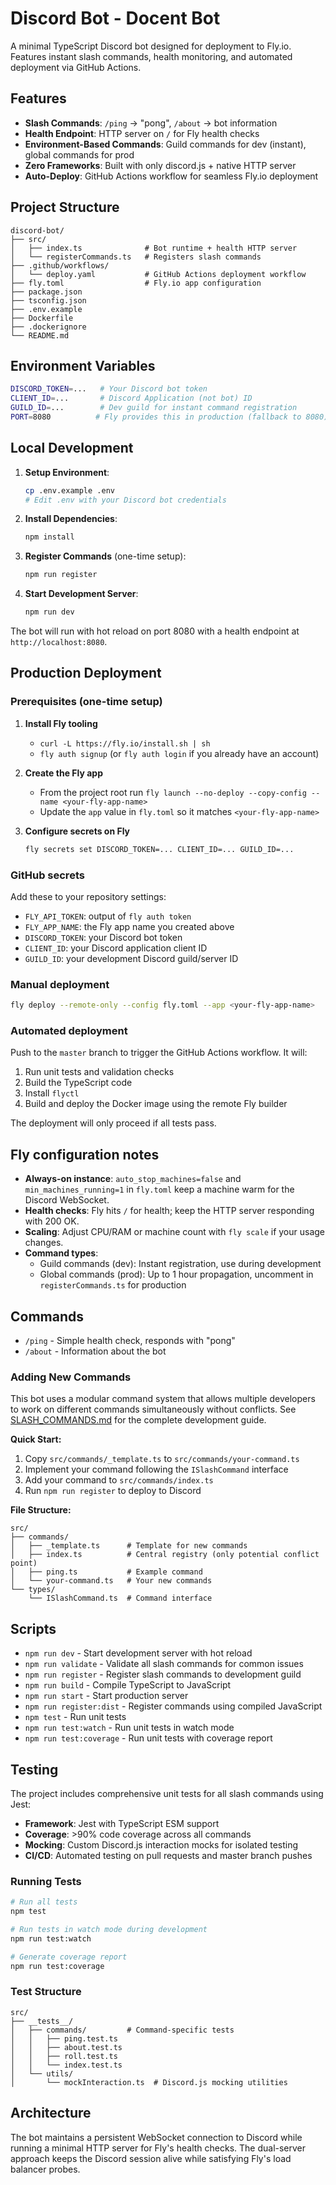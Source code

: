 # Discord Bot - Docent Bot

A minimal TypeScript Discord bot designed for deployment to Fly.io. Features instant slash commands, health monitoring, and automated deployment via GitHub Actions.

## Features

- **Slash Commands**: `/ping` → "pong", `/about` → bot information
- **Health Endpoint**: HTTP server on `/` for Fly health checks
- **Environment-Based Commands**: Guild commands for dev (instant), global commands for prod
- **Zero Frameworks**: Built with only discord.js + native HTTP server
- **Auto-Deploy**: GitHub Actions workflow for seamless Fly.io deployment

## Project Structure

```
discord-bot/
├── src/
│   ├── index.ts              # Bot runtime + health HTTP server
│   └── registerCommands.ts   # Registers slash commands
├── .github/workflows/
│   └── deploy.yaml           # GitHub Actions deployment workflow
├── fly.toml                  # Fly.io app configuration
├── package.json
├── tsconfig.json
├── .env.example
├── Dockerfile
├── .dockerignore
└── README.md
```

## Environment Variables

```bash
DISCORD_TOKEN=...   # Your Discord bot token
CLIENT_ID=...       # Discord Application (not bot) ID
GUILD_ID=...        # Dev guild for instant command registration
PORT=8080          # Fly provides this in production (fallback to 8080)
```

## Local Development

1. **Setup Environment**:

   ```bash
   cp .env.example .env
   # Edit .env with your Discord bot credentials
   ```

2. **Install Dependencies**:

   ```bash
   npm install
   ```

3. **Register Commands** (one-time setup):

   ```bash
   npm run register
   ```

4. **Start Development Server**:
   ```bash
   npm run dev
   ```

The bot will run with hot reload on port 8080 with a health endpoint at `http://localhost:8080`.

## Production Deployment

### Prerequisites (one-time setup)

1. **Install Fly tooling**
   - `curl -L https://fly.io/install.sh | sh`
   - `fly auth signup` (or `fly auth login` if you already have an account)

2. **Create the Fly app**
   - From the project root run `fly launch --no-deploy --copy-config --name <your-fly-app-name>`
   - Update the `app` value in `fly.toml` so it matches `<your-fly-app-name>`

3. **Configure secrets on Fly**
   ```bash
   fly secrets set DISCORD_TOKEN=... CLIENT_ID=... GUILD_ID=...
   ```

### GitHub secrets

Add these to your repository settings:

- `FLY_API_TOKEN`: output of `fly auth token`
- `FLY_APP_NAME`: the Fly app name you created above
- `DISCORD_TOKEN`: your Discord bot token
- `CLIENT_ID`: your Discord application client ID
- `GUILD_ID`: your development Discord guild/server ID

### Manual deployment

```bash
fly deploy --remote-only --config fly.toml --app <your-fly-app-name>
```

### Automated deployment

Push to the `master` branch to trigger the GitHub Actions workflow. It will:

1. Run unit tests and validation checks
2. Build the TypeScript code
3. Install `flyctl`
4. Build and deploy the Docker image using the remote Fly builder

The deployment will only proceed if all tests pass.

## Fly configuration notes

- **Always-on instance**: `auto_stop_machines=false` and `min_machines_running=1` in `fly.toml` keep a machine warm for the Discord WebSocket.
- **Health checks**: Fly hits `/` for health; keep the HTTP server responding with 200 OK.
- **Scaling**: Adjust CPU/RAM or machine count with `fly scale` if your usage changes.
- **Command types**:
  - Guild commands (dev): Instant registration, use during development
  - Global commands (prod): Up to 1 hour propagation, uncomment in `registerCommands.ts` for production

## Commands

- `/ping` - Simple health check, responds with "pong"
- `/about` - Information about the bot

### Adding New Commands

This bot uses a modular command system that allows multiple developers to work on different commands simultaneously without conflicts. See [SLASH_COMMANDS.md](./SLASH_COMMANDS.md) for the complete development guide.

**Quick Start:**
1. Copy `src/commands/_template.ts` to `src/commands/your-command.ts`
2. Implement your command following the `ISlashCommand` interface
3. Add your command to `src/commands/index.ts`
4. Run `npm run register` to deploy to Discord

**File Structure:**
```
src/
├── commands/
│   ├── _template.ts      # Template for new commands
│   ├── index.ts          # Central registry (only potential conflict point)
│   ├── ping.ts           # Example command
│   └── your-command.ts   # Your new commands
└── types/
    └── ISlashCommand.ts  # Command interface
```

## Scripts

- `npm run dev` - Start development server with hot reload
- `npm run validate` - Validate all slash commands for common issues
- `npm run register` - Register slash commands to development guild
- `npm run build` - Compile TypeScript to JavaScript
- `npm run start` - Start production server
- `npm run register:dist` - Register commands using compiled JavaScript
- `npm test` - Run unit tests
- `npm run test:watch` - Run unit tests in watch mode
- `npm run test:coverage` - Run unit tests with coverage report

## Testing

The project includes comprehensive unit tests for all slash commands using Jest:

- **Framework**: Jest with TypeScript ESM support
- **Coverage**: >90% code coverage across all commands
- **Mocking**: Custom Discord.js interaction mocks for isolated testing
- **CI/CD**: Automated testing on pull requests and master branch pushes

### Running Tests

```bash
# Run all tests
npm test

# Run tests in watch mode during development
npm run test:watch

# Generate coverage report
npm run test:coverage
```

### Test Structure

```
src/
├── __tests__/
│   ├── commands/         # Command-specific tests
│   │   ├── ping.test.ts
│   │   ├── about.test.ts
│   │   ├── roll.test.ts
│   │   └── index.test.ts
│   └── utils/
│       └── mockInteraction.ts  # Discord.js mocking utilities
```

## Architecture

The bot maintains a persistent WebSocket connection to Discord while running a minimal HTTP server for Fly's health checks. The dual-server approach keeps the Discord session alive while satisfying Fly's load balancer probes.
